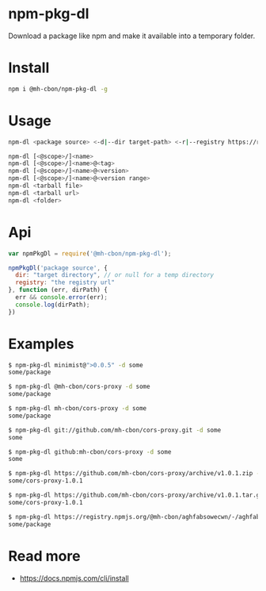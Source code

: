 # npm-pkg-dl

Download a package like npm and make it available into a temporary folder.

# Install

```sh
npm i @mh-cbon/npm-pkg-dl -g
```

# Usage

```sh
npm-dl <package source> <-d|--dir target-path> <-r|--registry https://registry.url/>

npm-dl [<@scope>/]<name>
npm-dl [<@scope>/]<name>@<tag>
npm-dl [<@scope>/]<name>@<version>
npm-dl [<@scope>/]<name>@<version range>
npm-dl <tarball file>
npm-dl <tarball url>
npm-dl <folder>
```

# Api

```js
var npmPkgDl = require('@mh-cbon/npm-pkg-dl');

npmPkgDl('package source', {
  dir: "target directory", // or null for a temp directory
  registry: "the registry url"
}, function (err, dirPath) {
  err && console.error(err);
  console.log(dirPath);
})

```

# Examples

```sh
$ npm-pkg-dl minimist@">0.0.5" -d some
some/package

$ npm-pkg-dl @mh-cbon/cors-proxy -d some
some/package

$ npm-pkg-dl mh-cbon/cors-proxy -d some
some/package

$ npm-pkg-dl git://github.com/mh-cbon/cors-proxy.git -d some
some

$ npm-pkg-dl github:mh-cbon/cors-proxy -d some
some

$ npm-pkg-dl https://github.com/mh-cbon/cors-proxy/archive/v1.0.1.zip -d some
some/cors-proxy-1.0.1

$ npm-pkg-dl https://github.com/mh-cbon/cors-proxy/archive/v1.0.1.tar.gz -d some
some/cors-proxy-1.0.1

$ npm-pkg-dl https://registry.npmjs.org/@mh-cbon/aghfabsowecwn/-/aghfabsowecwn-2.0.0.tgz -d some
some/package
```

# Read more

- https://docs.npmjs.com/cli/install

